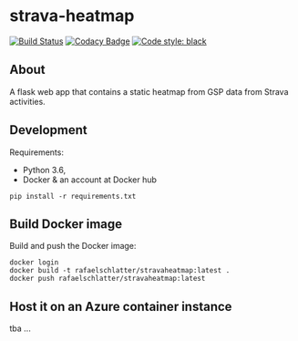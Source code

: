 # strava-heatmap
[![Build Status](https://dev.azure.com/rafaelschlatter/strava-heatmap/_apis/build/status/rafaelschlatter.strava-heatmap?branchName=master)](https://dev.azure.com/rafaelschlatter/strava-heatmap/_build/latest?definitionId=17&branchName=master)
[![Codacy Badge](https://api.codacy.com/project/badge/Grade/d8aa61d5c6bd469a9e05073088d998d3)](https://www.codacy.com?utm_source=github.com&amp;utm_medium=referral&amp;utm_content=rafaelschlatter/strava-heatmap&amp;utm_campaign=Badge_Grade)
[![Code style: black](https://img.shields.io/badge/code%20style-black-000000.svg)](https://github.com/psf/black)

## About
A flask web app that contains a static heatmap from GSP data from Strava activities.

## Development
Requirements:
- Python 3.6,
- Docker & an account at Docker hub
````
pip install -r requirements.txt
````


## Build Docker image
Build and push the Docker image:
````
docker login
docker build -t rafaelschlatter/stravaheatmap:latest .
docker push rafaelschlatter/stravaheatmap:latest
````

## Host it on an Azure container instance
tba ...
